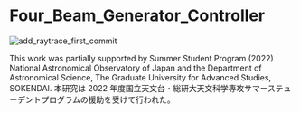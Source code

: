 # Four_Beam_Generator_Controller
![add_raytrace_first_commit](https://user-images.githubusercontent.com/80835540/183735981-1f515956-656d-4548-8441-5d8be5f5da1d.png)



This work was partially supported by Summer Student Program (2022) National Astronomical Observatory of Japan and the Department of Astronomical Science, The Graduate University for Advanced Studies, SOKENDAI. 本研究は 2022 年度国立天文台・総研大天文科学専攻サマーステューデントプログラムの援助を受けて行われた。
